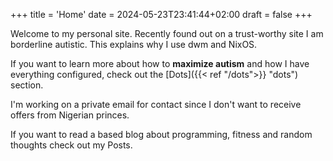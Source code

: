 +++
title = 'Home'
date = 2024-05-23T23:41:44+02:00
draft = false
+++

Welcome to my personal site. Recently found out on a trust-worthy site I am borderline autistic. This explains why I use dwm and NixOS.

If you want to learn more about how to **maximize autism** and how I have everything configured, check out the [Dots]({{< ref "/dots">}} "dots") section.

I'm working on a private email for contact since I don't want to receive offers from Nigerian princes.

If you want to read a based blog about programming, fitness and random thoughts check out my Posts.
